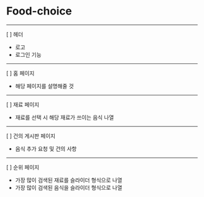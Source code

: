 # Food-choice

---

[ ] 헤더

- 로고
- 로그인 기능

---

[ ] 홈 페이지

- 해당 페이지를 설명해줄 것

---

[ ] 재료 페이지

- 재료를 선택 시 해당 재료가 쓰이는 음식 나열

---

[ ] 건의 게시판 페이지

- 음식 추가 요청 및 건의 사항

---

[ ] 순위 페이지

- 가장 많이 검색된 재료를 슬라이더 형식으로 나열
- 가장 많이 검색된 음식을 슬라이더 형식으로 나열
